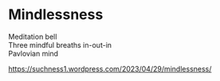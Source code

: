 # Mindlessness  
Meditation bell  
Three mindful breaths in-out-in  
Pavlovian mind  
  
https://suchness1.wordpress.com/2023/04/29/mindlessness/